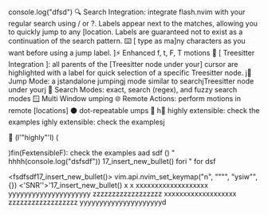 console.log("dfsd")
🔍 Search Integration: integrate flash.nvim with your regular search using / or ?. Labels appear next to the matches, allowing you to quickly jump to any [location. Labels are guaranteed not to exist as a continuation of the search pattern.
⌨️ [ type as ma]ny characters as you want before using a jump label.
]⚡ Enhanced f, t, F, T motions
🌳 [ Treesitter Integration ]: all parents of the [Treesitter node under your] cursor are highlighted with a label for quick selection of a specific Treesitter node.
j🎯 Jump Mode: a jstandalone jumpingj mode similar to searchjTreesitter node under yourj
🔎 Search Modes: exact, search (regex), and fuzzy search modes
🪟 Multi Window umping
🌐 Remote Actions: perform motions in remote [locations]
⚫ dot-repeatable umps
📡 h📡 highly extensible: check the examples
ighly extensible: check the examplesj

📡 (l'"highly"'l) <a>(
    
)fin(FextensibleF)</a>: check the examples
aad sdf () "
    hhhh(console.log("dsfsdf"))
<SNR>17_insert_new_bullet()
    fori
"
for
    dsf

<fsdfsdf<SNR>17_insert_new_bullet()>
vim.api.nvim_set_keymap("n", "\"\"", "ysiw\"", {})
<'SNR''>'17_insert_new_bullet()
x
x
xxxxxxxxxxxxxxxxxxx
yyyyyyyyyyyyyyyyyyyyy
zzzzzzzzzzzzzzzzzz
<xxxxxxxxxxxxxxxxxx>
xxxxxxxxxxxxxxxxxxx
zzzzzzzzzzzzzzzzzz
yyyyyyyyyyyyyyyyyyyyyd
